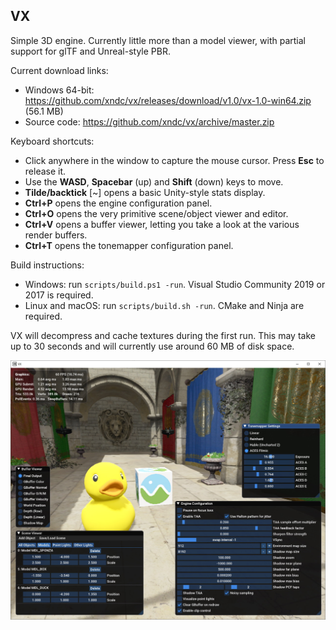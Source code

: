 ## VX

Simple 3D engine. Currently little more than a model viewer, with partial support for glTF and Unreal-style PBR.

Current download links:

* Windows 64-bit: https://github.com/xndc/vx/releases/download/v1.0/vx-1.0-win64.zip (56.1 MB)
* Source code: https://github.com/xndc/vx/archive/master.zip

Keyboard shortcuts:

* Click anywhere in the window to capture the mouse cursor. Press **Esc** to release it.
* Use the **WASD**, **Spacebar** (up) and **Shift** (down) keys to move.
* **Tilde/backtick** [~] opens a basic Unity-style stats display.
* **Ctrl+P** opens the engine configuration panel.
* **Ctrl+O** opens the very primitive scene/object viewer and editor.
* **Ctrl+V** opens a buffer viewer, letting you take a look at the various render buffers.
* **Ctrl+T** opens the tonemapper configuration panel.

Build instructions:

* Windows: run `scripts/build.ps1 -run`. Visual Studio Community 2019 or 2017 is required.
* Linux and macOS: run `scripts/build.sh -run`. CMake and Ninja are required.

VX will decompress and cache textures during the first run. This may take up to 30 seconds and will currently use around 60 MB of disk space.

![VX Screenshot](Screenshot.jpg "VX Screenshot")
